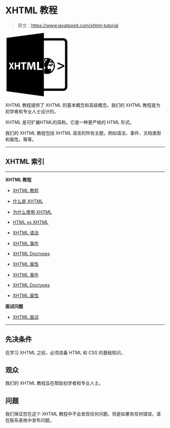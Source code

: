 # XHTML 教程

> 原文：<https://www.javatpoint.com/xhtml-tutorial>

![XHTML Tutorial](img/bc831c4fe4ecfd2d6bbf7657f498c615.png)

XHTML 教程提供了 XHTML 的基本概念和高级概念。我们的 XHTML 教程是为初学者和专业人士设计的。

XHTML 是可扩展HTML的简称。它是一种更严格的 HTML 形式。

我们的 XHTML 教程包括 XHTML 语言的所有主题，例如语法、事件、文档类型和属性。等等。

* * *

## XHTML 索引

* * *

**XHTML 教程**

*   [XHTML 教程](xhtml-tutorial)
*   [什么是 XHTML](what-is-xhtml)
*   [为什么使用 XHTML](why-use-xhtml)
*   [HTML vs XHTML](html-vs-xhtml)
*   [XHTML 语法](xhtml-syntax)
*   [XHTML 事件](xhtml-events)
*   [XHTML Doctypes](xhtml-doctypes)
*   [XHTML 属性](xhtml-attributes)

*   [XHTML 事件](xhtml-events)
*   [XHTML Doctypes](xhtml-doctypes)
*   [XHTML 属性](xhtml-attributes)

**面试问题**

*   [XHTML 面试](xhtml-interview-questions)

* * *

## 先决条件

在学习 XHTML 之前，必须具备 HTML 和 CSS 的基础知识。

## 观众

我们的 XHTML 教程旨在帮助初学者和专业人士。

## 问题

我们保证您在这个 XHTML 教程中不会发现任何问题。但是如果有任何错误，请在联系表格中发布问题。